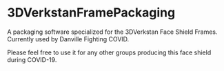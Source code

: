 # 3DVerkstanFramePackaging
A packaging software specialized for the 3DVerkstan Face Shield Frames. Currently used by Danville Fighting COVID.

Please feel free to use it for any other groups producing this face shield during COVID-19.
